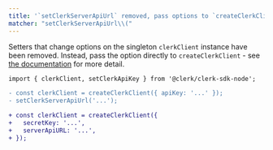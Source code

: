 ```yaml
---
title: '`setClerkServerApiUrl` removed, pass options to `createClerkClient` instead'
matcher: "setClerkServerApiUrl\\("
---
```


Setters that change options on the singleton `clerkClient` instance have been removed. Instead, pass the option directly to `createClerkClient` - see [the documentation](https://clerk.com/docs/references/nodejs/overview#customizing-resources) for more detail.

```diff
import { clerkClient, setClerkApiKey } from '@clerk/clerk-sdk-node';

- const clerkClient = createClerkClient({ apiKey: '...' });
- setClerkServerApiUrl('...');

+ const clerkClient = createClerkClient({
+ 	secretKey: '...',
+ 	serverApiURL: '...',
+ });
```

